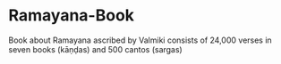 # Ramayana-Book
Book about Ramayana ascribed by Valmiki consists of 24,000 verses in seven books (kāṇḍas) and 500 cantos (sargas)
